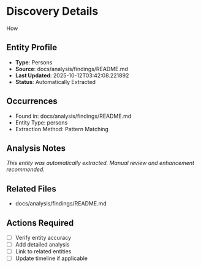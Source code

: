 # Discovery Details
How

## Entity Profile
- **Type**: Persons
- **Source**: docs/analysis/findings/README.md
- **Last Updated**: 2025-10-12T03:42:08.221892
- **Status**: Automatically Extracted

## Occurrences
- Found in: docs/analysis/findings/README.md
- Entity Type: persons
- Extraction Method: Pattern Matching

## Analysis Notes
*This entity was automatically extracted. Manual review and enhancement recommended.*

## Related Files
- docs/analysis/findings/README.md

## Actions Required
- [ ] Verify entity accuracy
- [ ] Add detailed analysis
- [ ] Link to related entities
- [ ] Update timeline if applicable
